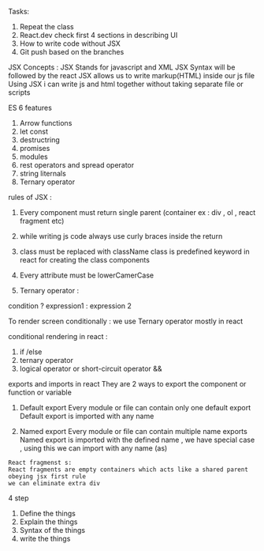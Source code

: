 

Tasks:
1. Repeat the class 
2. React.dev check first 4 sections in describing UI 
3. How to write code without JSX
4. Git push based on the branches


JSX Concepts :
JSX Stands for javascript and XML
JSX Syntax will be followed by the react 
JSX allows us to write markup(HTML) inside our js file
Using JSX i can write js and html together without taking separate file or scripts

ES 6 features 
1. Arrow functions
2. let const
3. destructring
4. promises 
5. modules 
6. rest operators and spread operator 
7. string liternals
8. Ternary operator


rules of JSX :
1. Every component must return single parent (container ex : div , ol , react fragment etc)
2. while writing js code always use curly braces inside the return
3. class must be replaced with className
class is predefined keyword in react for creating the class components 
4. Every attribute must be lowerCamerCase



1. Ternary operator :
  

  condition ? expression1 : expression 2


  To render screen conditionally : we use Ternary operator mostly in react

  conditional rendering in react :

  1. if /else
  2. ternary operator
  3. logical operator or short-circuit operator &&


  exports and imports in react 
  They are 2 ways to export the component or function or variable 

  1. Default export
    Every module or file can contain only one default export
    Default export is imported with any name 

  2. Named export 
    Every module or file can contain multiple name exports
     Named export is imported with the  defined name , we have special case , using this we can import with 
     any name (as)


    React fragmenst s:
    React fragments are empty containers which acts like a shared parent obeying jsx first rule
    we can eliminate extra div


4 step 
1. Define the things
2. Explain the things
3. Syntax of the things 
4. write the things 



